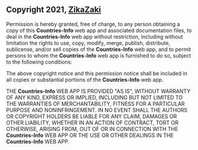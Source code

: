 ## Copyright 2021, [ZikaZaki](https://github.com/ZikaZaki)

Permission is hereby granted, free of charge, to any person obtaining a copy of this **Countries-Info** web app and associated documentation files, to deal in the **Countries-Info** web app without restriction, including without limitation the rights to use, copy, modify, merge, publish, distribute, sublicense, and/or sell copies of the **Countries-Info** web app, and to permit persons to whom the **Countries-Info** web app is furnished to do so, subject to the following conditions:

The above copyright notice and this permission notice shall be included in all copies or substantial portions of the **Countries-Info** web app.

THE **Countries-Info** WEB APP IS PROVIDED "AS IS", WITHOUT WARRANTY OF ANY KIND, EXPRESS OR IMPLIED, INCLUDING BUT NOT LIMITED TO THE WARRANTIES OF MERCHANTABILITY, FITNESS FOR A PARTICULAR PURPOSE AND NONINFRINGEMENT. IN NO EVENT SHALL THE AUTHORS OR COPYRIGHT HOLDERS BE LIABLE FOR ANY CLAIM, DAMAGES OR OTHER LIABILITY, WHETHER IN AN ACTION OF CONTRACT, TORT OR OTHERWISE, ARISING FROM, OUT OF OR IN CONNECTION WITH THE **Countries-Info** WEB APP OR THE USE OR OTHER DEALINGS IN THE **Countries-Info** WEB APP.
